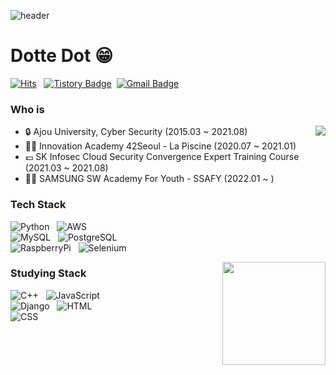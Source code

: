 ![header](https://capsule-render.vercel.app/api?type=transparent&color=auto&height=300&section=header&text=Onboarding&fontSize=100)


# Dotte Dot 😁
[![Hits](https://hits.seeyoufarm.com/api/count/incr/badge.svg?url=https%3A%2F%2Fgithub.com%2Fhaesoo9410&count_bg=%23EB8B10&title_bg=%23684327&icon=&icon_color=%23E7E7E7&title=VISIT&edge_flat=false)](https://github.com/tjdwlslrj) &nbsp;
[![Tistory Badge](https://img.shields.io/badge/Tech%20Blog-01A9DB?style=flat&logo=DPD&logoColor=white)](https://mr-dot.tistory.com/)&nbsp;
[![Gmail Badge](https://img.shields.io/badge/Gmail-D14836?style=flat&logo=Gmail&logoColor=white)](mailto:tjdwlslrj@gmail.com)

### Who is

<img align='right' src="http://mazassumnida.wtf/api/v2/generate_badge?boj=tjdwlslrj">

- 🔒 Ajou University, Cyber Security (2015.03 ~ 2021.08)
- 🐱‍💻 Innovation Academy 42Seoul - La Piscine (2020.07 ~ 2021.01)
- 💶 SK Infosec Cloud Security Convergence Expert Training Course (2021.03 ~ 2021.08)
- 🐱‍🏍 SAMSUNG SW Academy For Youth - SSAFY (2022.01 ~ )


### Tech Stack

![Python](https://img.shields.io/badge/Python-3766AB?style=flat-square&logo=Python&logoColor=white) &nbsp;
![AWS](https://img.shields.io/badge/AWS-232F3E?style=flat-square&logo=amazonaws&logoColor=white)  
![MySQL](https://img.shields.io/badge/MySQL-4479A1?style=flat-square&logo=MySQL&logoColor=white) &nbsp;
![PostgreSQL](https://img.shields.io/badge/PostgreSQL-4169E1?style=flat-square&logo=postgreSQL&logoColor=white)  
![RaspberryPi](https://img.shields.io/badge/RaspberryPi-A22846?style=flat-square&logo=RaspberryPi&logoColor=white) &nbsp;
![Selenium](https://img.shields.io/badge/Selenium-43B02A?style=flat-square&logo=Selenium&logoColor=white)  

<img align='right' src="https://github-readme-stats.vercel.app/api?username=tjdwlslrj" height="165">

### Studying Stack

![C++](https://img.shields.io/badge/C++-3766AB?style=flat-square&logo=c%2B%2B&logoColor=white) &nbsp;
![JavaScript](https://img.shields.io/badge/JavaScript-F7DF1E?style=flat-square&logo=javascript&logoColor=white)  
![Django](https://img.shields.io/badge/Django-092E20?style=flat-square&logo=django&logoColor=white) &nbsp;
![HTML](https://img.shields.io/badge/HTML-E34F26?style=flat-square&logo=HTML5&logoColor=white)  
![CSS](https://img.shields.io/badge/CSS-1572B6?style=flat-square&logo=CSS3&logoColor=white)

